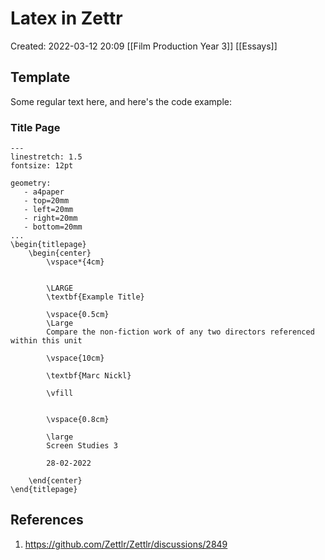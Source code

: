 # Latex in Zettr
Created: 2022-03-12 20:09
[[Film Production Year 3]]
[[Essays]]
## Template

Some regular text here, and here's the code example:

### Title Page

```
---
linestretch: 1.5
fontsize: 12pt

geometry:
   - a4paper
   - top=20mm
   - left=20mm
   - right=20mm
   - bottom=20mm
...
\begin{titlepage}
    \begin{center}
        \vspace*{4cm}


        \LARGE
        \textbf{Example Title}

        \vspace{0.5cm}
        \Large
        Compare the non-fiction work of any two directors referenced within this unit

        \vspace{10cm}

        \textbf{Marc Nickl}

        \vfill


        \vspace{0.8cm}

        \large
        Screen Studies 3

        28-02-2022

    \end{center}
\end{titlepage}
```
###




## References
1. https://github.com/Zettlr/Zettlr/discussions/2849
